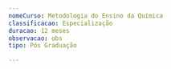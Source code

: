 ```yaml
---
nomeCurso: Metodologia do Ensino da Química
classificacao: Especialização
duracao: 12 meses
observacao: obs
tipo: Pós Graduação

---
```


